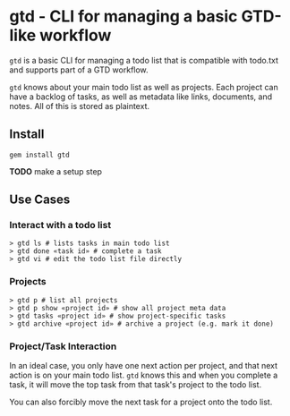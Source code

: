 # gtd - CLI for managing a basic GTD-like workflow

`gtd` is a basic CLI for managing a todo list that is compatible with todo.txt and supports part of a GTD workflow.

`gtd` knows about your main todo list as well as projects.  Each project can have a backlog of tasks, as well as metadata like
links, documents, and notes.  All of this is stored as plaintext.

## Install

```
gem install gtd
```

**TODO** make a setup step

## Use Cases

### Interact with a todo list

```
> gtd ls # lists tasks in main todo list
> gtd done «task id» # complete a task
> gtd vi # edit the todo list file directly
```

### Projects

```
> gtd p # list all projects
> gtd p show «project id» # show all project meta data
> gtd tasks «project id» # show project-specific tasks
> gtd archive «project id» # archive a project (e.g. mark it done)
```

### Project/Task Interaction

In an ideal case, you only have one next action per project, and that next action is on your main todo list.  `gtd` knows this
and when you complete a task, it will move the top task from that task's project to the todo list.

You can also forcibly move the next task for a project onto the todo list.

